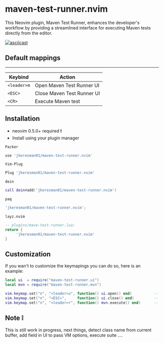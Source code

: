 # maven-test-runner.nvim

This Neovim plugin, Maven Test Runner, enhances the developer's workflow by providing a streamlined interface for executing Maven tests directly from the editor.

[![asciicast](https://asciinema.org/a/C8J48tR7BHjfxHN0lViMFURC7.svg)](https://asciinema.org/a/C8J48tR7BHjfxHN0lViMFURC7)

## Default mappings ##
***
| Keybind       | Action                          |
|---------------|---------------------------------|
| `<leader>m`   | Open Maven Test Runner UI       |
| `<ESC>`       | Close Maven Test Runner UI      |
| `<CR>`        | Execute Maven test              |


## Installation ##
* neovim 0.5.0+ required :exclamation:
* Install using your plugin manager

`Packer`  
```lua
use 'jkeresman01/maven-test-runner.nvim'
```

`Vim-Plug`  
```lua
Plug 'jkeresman01/maven-test-runner.nvim'
```

`dein`  
```lua
call dein#add('jkeresman01/maven-test-runner.nvim')
```

`paq`  
```lua
'jkeresman01/maven-test-runner.nvim';
```

`layz.nvim`  
```lua
-- plugins/mave-test-runner.lua:
return {
     'jkeresman01/maven-test-runner.nvim'
}
```

## Customization ##
If you wan't to customize the keymapings you can do so, here is an example:

```lua
local ui  = require("maven-test-runner.ui")
local mvn = require("maven-test-runner.mvn")

vim.keymap.set("n", "<leader>u", function() ui.open() end)          --  Open Maven Test Runner UI  
vim.keymap.set("n", "<ESC>",     function() ui.close() end)         --  Close Maven Test Runner UI
vim.keymap.set("n", "<leader>r", function() mvn.execute() end)      --  Execute Maven Test|Tests  
```

## Note :grey_exclamation: ##
 
This is still work in progress, next things, detect class name from current buffer, add field in UI to pass VM options, execute suite ....
